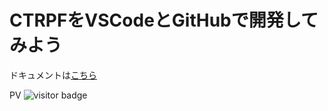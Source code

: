 # CTRPFをVSCodeとGitHubで開発してみよう

ドキュメントは[こちら](https://setup-ctrpf-dev.netlify.app/)

PV ![visitor badge](https://visitor-badge.glitch.me/badge?page_id=ponpoko094.setup-ctrpf-dev-mkdocs)
